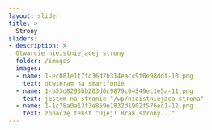 ```yaml
---
layout: slider
title: >
  Strony
sliders:
- description: >
  Otwarcie nieistniejącej strony
  folder: /images
  images:
  - name: 1-ec081e1f7fc36d2b314eacc9f0e98ddf-10.png
    text: otwieram na smartfonie
  - name: 1-b53d8293bb203d6c9879c04549ec1e5a-11.png
    text: jestem na stronie "/wp/nieistniejaca-strona"
  - name: 1-1c78a0a13f3e859e1832d1902f576ec1-12.png
    text: zobaczę tekst "Ojej! Brak strony..."
---
```

